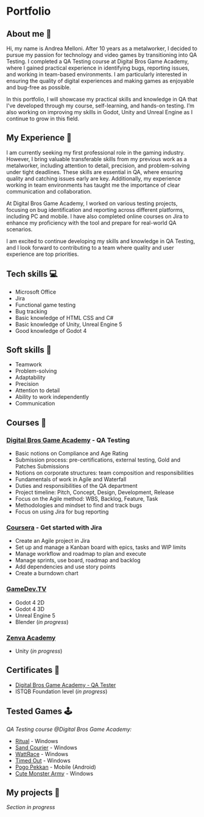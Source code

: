 # Portfolio


## About me 👋

Hi, my name is Andrea Melloni. After 10 years as a metalworker, I decided to pursue my passion for technology and video games by transitioning into QA Testing. I completed a QA Testing course at Digital Bros Game Academy, where I gained practical experience in identifying bugs, reporting issues, and working in team-based environments. I am particularly interested in ensuring the quality of digital experiences and making games as enjoyable and bug-free as possible.

In this portfolio, I will showcase my practical skills and knowledge in QA that I've developed through my course, self-learning, and hands-on testing. I’m also working on improving my skills in Godot, Unity and Unreal Engine as I continue to grow in this field.

## My Experience 🏢

I am currently seeking my first professional role in the gaming industry. However, I bring valuable transferable skills from my previous work as a metalworker, including attention to detail, precision, and problem-solving under tight deadlines. These skills are essential in QA, where ensuring quality and catching issues early are key. Additionally, my experience working in team environments has taught me the importance of clear communication and collaboration.

At Digital Bros Game Academy, I worked on various testing projects, focusing on bug identification and reporting across different platforms, including PC and mobile. I have also completed online courses on Jira to enhance my proficiency with the tool and prepare for real-world QA scenarios.

I am excited to continue developing my skills and knowledge in QA Testing, and I look forward to contributing to a team where quality and user experience are top priorities.

## Tech skills 💻
* Microsoft Office
* Jira
* Functional game testing
* Bug tracking
* Basic knowledge of HTML CSS and C#
* Basic knowledge of Unity, Unreal Engine 5
* Good knowledge of Godot 4

## Soft skills 📁
* Teamwork
* Problem-solving
* Adaptability
* Precision
* Attention to detail
* Ability to work independently
* Communication


## Courses 📖

### [Digital Bros Game Academy](https://dbgameacademy.com/) - QA Testing
* Basic notions on Compliance and Age Rating
* Submission process: pre-certifications, external testing, Gold and Patches Submissions
* Notions on corporate structures: team composition and responsibilities
* Fundamentals of work in Agile and Waterfall
* Duties and responsibilities of the QA department
* Project timeline: Pitch, Concept, Design, Development, Release
* Focus on the Agile method: WBS, Backlog, Feature, Task
* Methodologies and mindset to find and track bugs
* Focus on using Jira for bug reporting

### [Coursera](https://www.coursera.org/) - Get started with Jira
* Create an Agile project in Jira
* Set up and manage a Kanban board with epics, tasks and WIP limits
* Manage workflow and roadmap to plan and execute
* Manage sprints, use board, roadmap and backlog
* Add dependencies and use story points
* Create a burndown chart

### [GameDev.TV](https://www.gamedev.tv/)
* Godot 4 2D
* Godot 4 3D
* Unreal Engine 5
* Blender (_in progress_)

### [Zenva Academy](https://academy.zenva.com/)
* Unity (_in progress_)

## Certificates 📄
* [Digital Bros Game Academy - QA Tester](https://drive.google.com/file/d/19umTNFQ0E16351cDetf7Cb-wogBlGIuw/view)
* ISTQB Foundation level (_in progress_)

## Tested Games 🕹️
_QA Testing course @Digital Bros Game Academy:_
* [Ritual](https://digital-bros-game-academy.itch.io/ritual) - Windows
* [Sand Courier](https://digital-bros-game-academy.itch.io/sandcourier) - Windows
* [WattRace](https://digital-bros-game-academy.itch.io/wattrace) - Windows
* [Timed Out](https://digital-bros-game-academy.itch.io/timed-out) - Windows
* [Pogo Pekkan](https://digital-bros-game-academy.itch.io/pogo-pekan) - Mobile (Android)
* [Cute Monster Army](https://digital-bros-game-academy.itch.io/cute-monster-army) - Windows


## My projects 🔧
_Section in progress_
